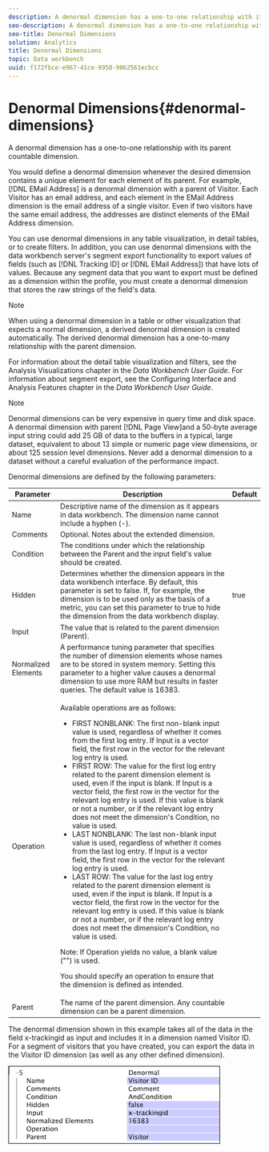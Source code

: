 ```yaml
---
description: A denormal dimension has a one-to-one relationship with its parent countable dimension.
seo-description: A denormal dimension has a one-to-one relationship with its parent countable dimension.
seo-title: Denormal Dimensions
solution: Analytics
title: Denormal Dimensions
topic: Data workbench
uuid: f172fbce-e967-41ce-9958-9062561ecbcc
---
```


# Denormal Dimensions{#denormal-dimensions}

A denormal dimension has a one-to-one relationship with its parent countable dimension.

 You would define a denormal dimension whenever the desired dimension contains a unique element for each element of its parent. For example, [!DNL EMail Address] is a denormal dimension with a parent of Visitor. Each Visitor has an email address, and each element in the EMail Address dimension is the email address of a single visitor. Even if two visitors have the same email address, the addresses are distinct elements of the EMail Address dimension.

You can use denormal dimensions in any table visualization, in detail tables, or to create filters. In addition, you can use denormal dimensions with the data workbench server's segment export functionality to export values of fields (such as [!DNL Tracking ID] or [!DNL EMail Address]) that have lots of values. Because any segment data that you want to export must be defined as a dimension within the profile, you must create a denormal dimension that stores the raw strings of the field's data.

>[!NOTE]
>
>When using a denormal dimension in a table or other visualization that expects a normal dimension, a derived denormal dimension is created automatically. The derived denormal dimension has a one-to-many relationship with the parent dimension.

For information about the detail table visualization and filters, see the Analysis Visualizations chapter in the *Data Workbench User Guide*. For information about segment export, see the Configuring Interface and Analysis Features chapter in the *Data Workbench User Guide*.

>[!NOTE]
>
>Denormal dimensions can be very expensive in query time and disk space. A denormal dimension with parent [!DNL Page View]and a 50-byte average input string could add 25 GB of data to the buffers in a typical, large dataset, equivalent to about 13 simple or numeric page view dimensions, or about 125 session level dimensions. Never add a denormal dimension to a dataset without a careful evaluation of the performance impact.

Denormal dimensions are defined by the following parameters:

<table id="table_532AD791E39B4CF296FFA1C33FB8302E"> 
 <thead> 
  <tr> 
   <th colname="col1" class="entry"> Parameter </th> 
   <th colname="col2" class="entry"> Description </th> 
   <th colname="col3" class="entry"> Default </th> 
  </tr> 
 </thead>
 <tbody> 
  <tr> 
   <td colname="col1"> Name </td> 
   <td colname="col2"> Descriptive name of the dimension as it appears in data workbench. The dimension name cannot include a hyphen (-). </td> 
   <td colname="col3"> </td> 
  </tr> 
  <tr> 
   <td colname="col1"> Comments </td> 
   <td colname="col2"> Optional. Notes about the extended dimension. </td> 
   <td colname="col3"> </td> 
  </tr> 
  <tr> 
   <td colname="col1"> Condition </td> 
   <td colname="col2"> The conditions under which the relationship between the Parent and the input field's value should be created. </td> 
   <td colname="col3"> </td> 
  </tr> 
  <tr> 
   <td colname="col1"> Hidden </td> 
   <td colname="col2"> Determines whether the dimension appears in the data workbench interface. By default, this parameter is set to false. If, for example, the dimension is to be used only as the basis of a metric, you can set this parameter to true to hide the dimension from the data workbench display. </td> 
   <td colname="col3"> true </td> 
  </tr> 
  <tr> 
   <td colname="col1"> Input </td> 
   <td colname="col2"> The value that is related to the parent dimension (Parent). </td> 
   <td colname="col3"> </td> 
  </tr> 
  <tr> 
   <td colname="col1"> Normalized Elements </td> 
   <td colname="col2"> A performance tuning parameter that specifies the number of dimension elements whose names are to be stored in system memory. Setting this parameter to a higher value causes a denormal dimension to use more RAM but results in faster queries. The default value is 16383. </td> 
   <td colname="col3"> </td> 
  </tr> 
  <tr> 
   <td colname="col1"> Operation </td> 
   <td colname="col2"> <p>Available operations are as follows: </p> <p> 
     <ul id="ul_CCDC45838A3941BD949B6D21EA0492B3"> 
      <li id="li_F33898192A82437692B5C15684EFCF64"> FIRST NONBLANK: The first non-blank input value is used, regardless of whether it comes from the first log entry. If <span class="wintitle"> Input</span> is a vector field, the first row in the vector for the relevant log entry is used. </li> 
      <li id="li_4ADD0A368BB74B64AD29126C8E7B333F"> FIRST ROW: The value for the first log entry related to the parent dimension element is used, even if the input is blank. If <span class="wintitle"> Input</span> is a vector field, the first row in the vector for the relevant log entry is used. If this value is blank or not a number, or if the relevant log entry does not meet the dimension's Condition, no value is used. </li> 
      <li id="li_C93CA22ADA634F21A6488BB3BEE7CB23"> LAST NONBLANK: The last non-blank input value is used, regardless of whether it comes from the last log entry. If <span class="wintitle"> Input</span> is a vector field, the first row in the vector for the relevant log entry is used. </li> 
      <li id="li_2FFE585521B14FE5ABBF66AAC47F22C4"> LAST ROW: The value for the last log entry related to the parent dimension element is used, even if the input is blank. If <span class="wintitle"> Input</span> is a vector field, the first row in the vector for the relevant log entry is used. If this value is blank or not a number, or if the relevant log entry does not meet the dimension's Condition, no value is used. </li> 
     </ul> </p> <p> <p>Note:  If Operation yields no value, a blank value ("") is used. </p> </p> <p> You should specify an operation to ensure that the dimension is defined as intended. </p> </td> 
   <td colname="col3"> </td> 
  </tr> 
  <tr> 
   <td colname="col1"> Parent </td> 
   <td colname="col2"> The name of the parent dimension. Any countable dimension can be a parent dimension. </td> 
   <td colname="col3"> </td> 
  </tr> 
 </tbody> 
</table>

The denormal dimension shown in this example takes all of the data in the field x-trackingid as input and includes it in a dimension named Visitor ID. For a segment of visitors that you have created, you can export the data in the Visitor ID dimension (as well as any other defined dimension).

![](assets/cfg_Transformation_Dim_Denormal.png)

